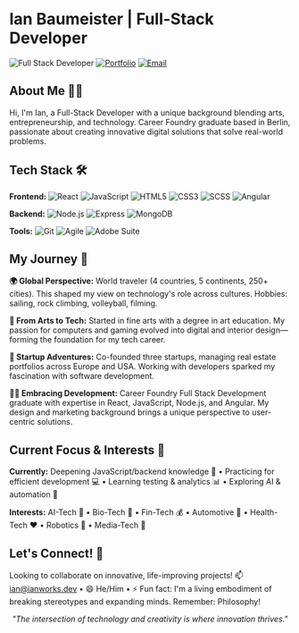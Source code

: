 # Ian Baumeister | Full-Stack Developer 

![Full Stack Developer](https://img.shields.io/badge/Full--Stack-Developer-1A1B27?style=for-the-badge&logo=react&logoColor=61DAFB)
[![Portfolio](https://img.shields.io/badge/Portfolio-ianworks.dev-1A1B27?style=for-the-badge&logo=firefox&logoColor=FF7139)](https://ianworks.dev)
[![Email](https://img.shields.io/badge/Email-ian%40ianworks.dev-1A1B27?style=for-the-badge&logo=gmail&logoColor=EA4335)](mailto:ian@ianworks.dev)

## About Me 👨‍💻
Hi, I'm Ian, a Full-Stack Developer with a unique background blending arts, entrepreneurship, and technology. Career Foundry graduate based in Berlin, passionate about creating innovative digital solutions that solve real-world problems.

## Tech Stack 🛠️ 
**Frontend:** ![React](https://img.shields.io/badge/React-61DAFB?style=flat-square&logo=react&logoColor=black) ![JavaScript](https://img.shields.io/badge/JavaScript-F7DF1E?style=flat-square&logo=javascript&logoColor=black) ![HTML5](https://img.shields.io/badge/HTML5-E34F26?style=flat-square&logo=html5&logoColor=white) ![CSS3](https://img.shields.io/badge/CSS3-1572B6?style=flat-square&logo=css3&logoColor=white) ![SCSS](https://img.shields.io/badge/SCSS-CC6699?style=flat-square&logo=sass&logoColor=white) ![Angular](https://img.shields.io/badge/Angular-DD0031?style=flat-square&logo=angular&logoColor=white)

**Backend:** ![Node.js](https://img.shields.io/badge/Node.js-339933?style=flat-square&logo=nodedotjs&logoColor=white) ![Express](https://img.shields.io/badge/Express-000000?style=flat-square&logo=express&logoColor=white) ![MongoDB](https://img.shields.io/badge/MongoDB-47A248?style=flat-square&logo=mongodb&logoColor=white)

**Tools:** ![Git](https://img.shields.io/badge/Git-F05032?style=flat-square&logo=git&logoColor=white) ![Agile](https://img.shields.io/badge/Agile-0052CC?style=flat-square&logo=jira&logoColor=white) ![Adobe Suite](https://img.shields.io/badge/Adobe_Suite-FF0000?style=flat-square&logo=adobe&logoColor=white)

## My Journey 🚀 
**🌍 Global Perspective:** World traveler (4 countries, 5 continents, 250+ cities). This shaped my view on technology's role across cultures. Hobbies: sailing, rock climbing, volleyball, filming.

**🎨 From Arts to Tech:** Started in fine arts with a degree in art education. My passion for computers and gaming evolved into digital and interior design—forming the foundation for my tech career.

**💼 Startup Adventures:** Co-founded three startups, managing real estate portfolios across Europe and USA. Working with developers sparked my fascination with software development.

**👨‍💻 Embracing Development:** Career Foundry Full Stack Development graduate with expertise in React, JavaScript, Node.js, and Angular. My design and marketing background brings a unique perspective to user-centric solutions.

## Current Focus & Interests 🔭
**Currently:** Deepening JavaScript/backend knowledge 🌱 • Practicing for efficient development 💻 • Learning testing & analytics 📊 • Exploring AI & automation 🤖

**Interests:** AI-Tech 🧠 • Bio-Tech 🧬 • Fin-Tech 💰 • Automotive 🚗 • Health-Tech ❤️ • Robotics 🤖 • Media-Tech 📱

## Let's Connect! 🤝 
Looking to collaborate on innovative, life-improving projects! 📫 ian@ianworks.dev • 😄 He/Him • ⚡ Fun fact: I'm a living embodiment of breaking stereotypes and expanding minds. Remember: Philosophy!

<div align="center"><i>"The intersection of technology and creativity is where innovation thrives."</i></div>

<!---
ibxibx/ibxibx is a ✨ special ✨ repository because its `README.md` (this file) appears on your GitHub profile.
You can click the Preview link to take a look at your changes.
--->

